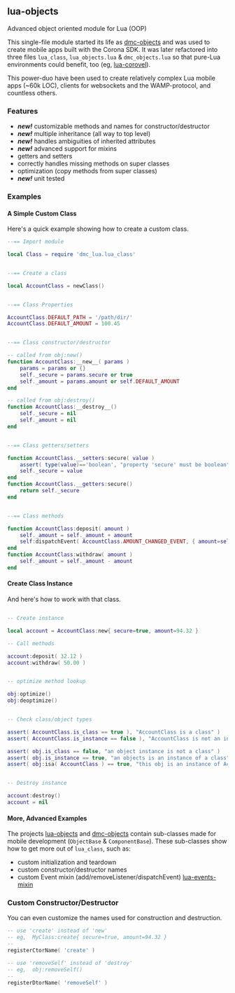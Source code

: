 ## lua-objects ##

Advanced object oriented module for Lua (OOP)

This single-file module started its life as [dmc-objects](https://github.com/dmccuskey/dmc-objects) and was used to create mobile apps built with the Corona SDK. It was later refactored into three files `lua_class`, `lua_objects.lua` & `dmc_objects.lua` so that pure-Lua environments could benefit, too (eg, [lua-corovel](https://github.com/dmccuskey/lua-corovel)).

This power-duo have been used to create relatively complex Lua mobile apps (~60k LOC), clients for websockets and the WAMP-protocol, and countless others.


### Features ###

* **_new!_** customizable methods and names for constructor/destructor
* **_new!_** multiple inheritance (all way to top level)
* **_new!_** handles ambiguities of inherited attributes
* **_new!_** advanced support for mixins
* getters and setters
* correctly handles missing methods on super classes
* optimization (copy methods from super classes)
* **_new!_** unit tested


### Examples ###

#### A Simple Custom Class ####

Here's a quick example showing how to create a custom class.

```lua
--== Import module

local Class = require 'dmc_lua.lua_class'


--== Create a class

local AccountClass = newClass()


--== Class Properties

AccountClass.DEFAULT_PATH = '/path/dir/'
AccountClass.DEFAULT_AMOUNT = 100.45


--== Class constructor/destructor

-- called from obj:new()
function AccountClass:__new__( params )
	params = params or {}
	self._secure = params.secure or true
	self._amount = params.amount or self.DEFAULT_AMOUNT
end

-- called from obj:destroy()
function AccountClass:__destroy__()
	self._secure = nil
	self._amount = nil
end


--== Class getters/setters

function AccountClass.__setters:secure( value )
	assert( type(value)=='boolean', "property 'secure' must be boolean" )
	self._secure = value
end
function AccountClass.__getters:secure()
	return self._secure
end


--== Class methods

function AccountClass:deposit( amount )
	self._amount = self._amount + amount
	self:dispatchEvent( AccountClass.AMOUNT_CHANGED_EVENT, { amount=self._amount } )
end
function AccountClass:withdraw( amount )
	self._amount = self._amount - amount
end

```


#### Create Class Instance ####

And here's how to work with that class.

```lua

-- Create instance

local account = AccountClass:new{ secure=true, amount=94.32 }

-- Call methods

account:deposit( 32.12 )
account:withdraw( 50.00 )


-- optimize method lookup

obj:optimize()
obj:deoptimize()


-- Check class/object types

assert( AccountClass.is_class == true ), "AccountClass is a class" )
assert( AccountClass.is_instance == false ), "AccountClass is not an instance" )

assert( obj.is_class == false, "an object instance is not a class" )
assert( obj.is_instance == true, "an objects is an instance of a class" )
assert( obj:isa( AccountClass ) == true, "this obj is an instance of AccountClass" )


-- Destroy instance

account:destroy()
account = nil

```

#### More, Advanced Examples ####

The projects [lua-objects](https://github.com/dmccuskey/lua-objects)  and [dmc-objects](https://github.com/dmccuskey/dmc-objects) contain sub-classes made for mobile development (`ObjectBase` & `ComponentBase`). These sub-classes show how to get more out of `lua_class`, such as:

* custom initialization and teardown
* custom constructor/destructor names
* custom Event mixin (add/removeListener/dispatchEvent) [lua-events-mixin](https://github.com/dmccuskey/lua-events-mixin)



### Custom Constructor/Destructor ###

You can even customize the names used for construction and destruction.

```lua
-- use 'create' instead of 'new'
-- eg,  MyClass:create{ secure=true, amount=94.32 }
--
registerCtorName( 'create' )

-- use 'removeSelf' instead of 'destroy'
-- eg,  obj:removeSelf()
--
registerDtorName( 'removeSelf' )

```